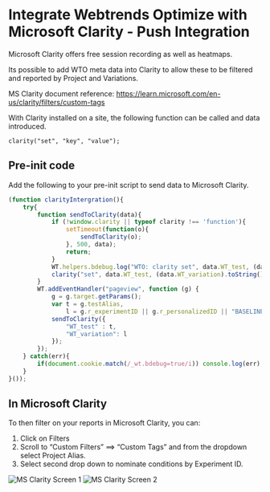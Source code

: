# Integrate Webtrends Optimize with Microsoft Clarity - Push Integration

Microsoft Clarity offers free session recording as well as heatmaps. 

Its possible to add WTO meta data into Clarity to allow these to be filtered and reported by Project and Variations.

MS Clarity document reference: <https://learn.microsoft.com/en-us/clarity/filters/custom-tags>

With Clarity installed on a site, the following function can be called and data introduced. 

`clarity("set", "key", "value");`

## Pre-init code

Add the following to your pre-init script to send data to Microsoft Clarity.

``` javascript
(function clarityIntergration(){
    try{
        function sendToClarity(data){
            if (!window.clarity || typeof clarity !== 'function'){
                setTimeout(function(o){
                    sendToClarity(o);
                }, 500, data);
                return;
            }
            WT.helpers.bdebug.log("WTO: clarity set", data.WT_test, (data.WT_variation).toString());
            clarity("set", data.WT_test, (data.WT_variation).toString());
        }
        WT.addEventHandler("pageview", function (g) {
            g = g.target.getParams();
            var t = g.testAlias,
                l = g.r_experimentID || g.r_personalizedID || "BASELINE";
            sendToClarity({
                "WT_test" : t,
                "WT_variation": l
            });
        });
    } catch(err){
        if(document.cookie.match(/_wt.bdebug=true/i)) console.log(err);
    }
}());
```

## In Microsoft Clarity

To then filter on your reports in Microsoft Clarity, you can:

1. Click on Filters
2. Scroll to “Custom Filters” ==> “Custom Tags” and from the dropdown select Project Alias.
3. Select second drop down to nominate conditions by Experiment ID.

![MS Clarity Screen 1](/assets/ms-clarity-1.png)
![MS Clarity Screen 2](/assets/ms-clarity-2.png)